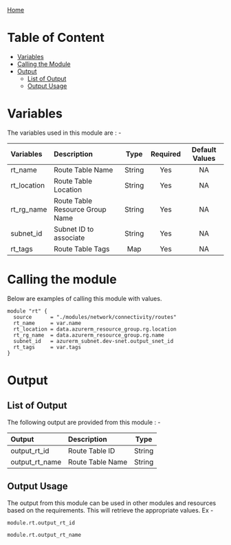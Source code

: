 [Home](../../../../README.md)

# Table of Content

- [Variables](#variables)
- [Calling the Module](#calling-the-module)
- [Output](#output)
    - [List of Output](#list-of-output)
    - [Output Usage](#output-usage)

# Variables

The variables used in this module are : -

| Variables | Description | Type | Required | Default Values |
|:----------|:------------|:----:|:--------:|:--------------:|
| rt_name | Route Table Name | String | Yes | NA |
| rt_location | Route Table Location | String | Yes | NA |
| rt_rg_name | Route Table Resource Group Name | String | Yes | NA |
| subnet_id | Subnet ID to associate | String | Yes | NA |
| rt_tags | Route Table Tags | Map | Yes | NA |

# Calling the module

Below are examples of calling this module with values.

```
module "rt" {
  source      = "./modules/network/connectivity/routes"
  rt_name     = var.name
  rt_location = data.azurerm_resource_group.rg.location
  rt_rg_name  = data.azurerm_resource_group.rg.name
  subnet_id   = azurerm_subnet.dev-snet.output_snet_id
  rt_tags     = var.tags
}
```

# Output

## List of Output
The following output are provided from this module : -

| Output | Description | Type |
|:------ |:------------|:----:|
| output_rt_id | Route Table ID | String |
| output_rt_name | Route Table Name | String |

## Output Usage

The output from this module can be used in other modules and resources based on the requirements. This will retrieve the appropriate values. Ex -

```
module.rt.output_rt_id
```

```
module.rt.output_rt_name
```